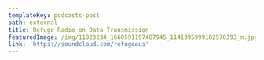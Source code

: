 ```yaml
---
templateKey: podcasts-post
path: external
title: Refuge Radio on Data Transmission
featuredImage: /img/11923234_1660591197487945_1141395999182570393_n.jpg
link: 'https://soundcloud.com/refugeaus'
---
```



